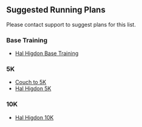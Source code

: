 ## Suggested Running Plans

Please contact support to suggest plans for this list.

### Base Training
* [Hal Higdon Base Training](https://www.halhigdon.com/training/base-training/)

### 5K
* [Couch to 5K](https://www.nhs.uk/live-well/exercise/running-and-aerobic-exercises/get-running-with-couch-to-5k/#:~:text=What%20is%20Couch%20to%205K,each%20of%20the%209%20weeks.)
* [Hal Higdon 5K](https://www.halhigdon.com/training/5k-training/)

### 10K
* [Hal Higdon 10K](https://www.halhigdon.com/training/10k-training/)
